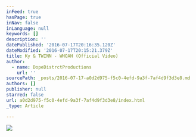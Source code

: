 ```yaml
---
inFeed: true
hasPage: true
inNav: false
inLanguage: null
keywords: []
description: ''
datePublished: '2016-07-17T20:16:35.120Z'
dateModified: '2016-07-17T20:15:21.379Z'
title: Ky & TWINN - WHOAH (Official Video)
author:
  - name: DopeDistrctProductions
    url: ''
sourcePath: _posts/2016-07-17-a0d2d975-f5c0-4efd-9a3f-7af4d9f3d3e8.md
authors: []
publisher: null
starred: false
url: a0d2d975-f5c0-4efd-9a3f-7af4d9f3d3e8/index.html
_type: Article

---
```

![](https://imgflo.herokuapp.com/graph/vahj1ThiexotieMo/a1099710ca424a03c9266a0f88fe5e17/croprotate.jpg?cropheight=558&cropwidth=1280&degrees=0&input=https%3A%2F%2Fthe-grid-user-content.s3-us-west-2.amazonaws.com%2Fb720ab84-786c-404d-8c39-1a0a6a4f6f33.jpg&x=0&y=81)